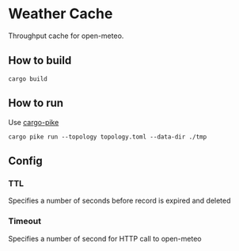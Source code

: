 # Weather Cache

Throughput cache for open-meteo.

## How to build
```
cargo build
```

## How to run
Use [cargo-pike](https://git.picodata.io/picodata/plugin/cargo-pike)
```
cargo pike run --topology topology.toml --data-dir ./tmp
```

## Config
### TTL
Specifies a number of seconds before record is expired and deleted

### Timeout
Specifies a number of second for HTTP call to open-meteo